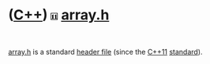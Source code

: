 



 

 

 

 

 

([C++](Cpp.md)) ![C++11](PicCpp11.png) [array.h](CppArrayH.md)
================================================================

 

[array.h](CppArrayH.md) is a standard [header file](CppHeaderFile.md)
(since the [C++11](Cpp11.md) [standard](CppStandard.md)).

 

 

 

 

 

 





 



